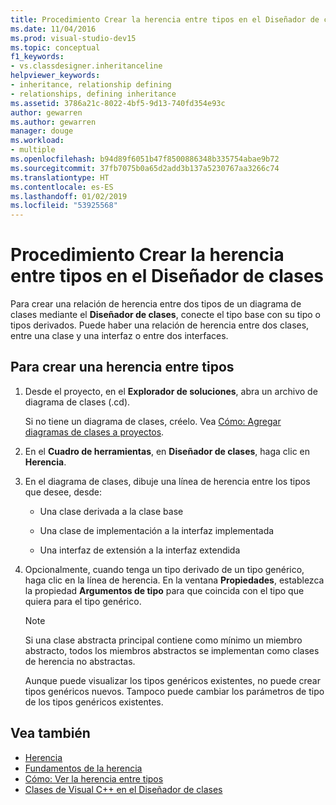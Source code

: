 ```yaml
---
title: Procedimiento Crear la herencia entre tipos en el Diseñador de clases
ms.date: 11/04/2016
ms.prod: visual-studio-dev15
ms.topic: conceptual
f1_keywords:
- vs.classdesigner.inheritanceline
helpviewer_keywords:
- inheritance, relationship defining
- relationships, defining inheritance
ms.assetid: 3786a21c-8022-4bf5-9d13-740fd354e93c
author: gewarren
ms.author: gewarren
manager: douge
ms.workload:
- multiple
ms.openlocfilehash: b94d89f6051b47f8500886348b335754abae9b72
ms.sourcegitcommit: 37fb7075b0a65d2add3b137a5230767aa3266c74
ms.translationtype: HT
ms.contentlocale: es-ES
ms.lasthandoff: 01/02/2019
ms.locfileid: "53925568"
---
```

# <a name="how-to-create-inheritance-between-types-in-class-designer"></a>Procedimiento Crear la herencia entre tipos en el Diseñador de clases

Para crear una relación de herencia entre dos tipos de un diagrama de clases mediante el **Diseñador de clases**, conecte el tipo base con su tipo o tipos derivados. Puede haber una relación de herencia entre dos clases, entre una clase y una interfaz o entre dos interfaces.

## <a name="to-create-an-inheritance-between-types"></a>Para crear una herencia entre tipos

1.  Desde el proyecto, en el **Explorador de soluciones**, abra un archivo de diagrama de clases (.cd).

     Si no tiene un diagrama de clases, créelo. Vea [Cómo: Agregar diagramas de clases a proyectos](how-to-add-class-diagrams-to-projects.md).

2.  En el **Cuadro de herramientas**, en **Diseñador de clases**, haga clic en **Herencia**.

3.  En el diagrama de clases, dibuje una línea de herencia entre los tipos que desee, desde:

    -   Una clase derivada a la clase base

    -   Una clase de implementación a la interfaz implementada

    -   Una interfaz de extensión a la interfaz extendida

4.  Opcionalmente, cuando tenga un tipo derivado de un tipo genérico, haga clic en la línea de herencia. En la ventana **Propiedades**, establezca la propiedad **Argumentos de tipo** para que coincida con el tipo que quiera para el tipo genérico.

    > [!NOTE]
    > Si una clase abstracta principal contiene como mínimo un miembro abstracto, todos los miembros abstractos se implementan como clases de herencia no abstractas.
    >
    >  Aunque puede visualizar los tipos genéricos existentes, no puede crear tipos genéricos nuevos. Tampoco puede cambiar los parámetros de tipo de los tipos genéricos existentes.

## <a name="see-also"></a>Vea también

- [Herencia](/dotnet/csharp/programming-guide/classes-and-structs/inheritance)
- [Fundamentos de la herencia](/dotnet/visual-basic/programming-guide/language-features/objects-and-classes/inheritance-basics)
- [Cómo: Ver la herencia entre tipos](how-to-view-inheritance-between-types.md)
- [Clases de Visual C++ en el Diseñador de clases](visual-cpp-classes.md)